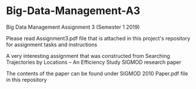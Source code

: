 # Big-Data-Management-A3
Big Data Management Assignment 3 (Semester 1 2019)

Please read Assignment3.pdf file that is attached in this project's repository for assignment tasks and instructions

A very interesting assignment that was constructed from Searching Trajectories by Locations – An Efficiency Study SIGMOD research paper

The contents of the paper can be found under SIGMOD 2010 Paper.pdf file in this repository 

